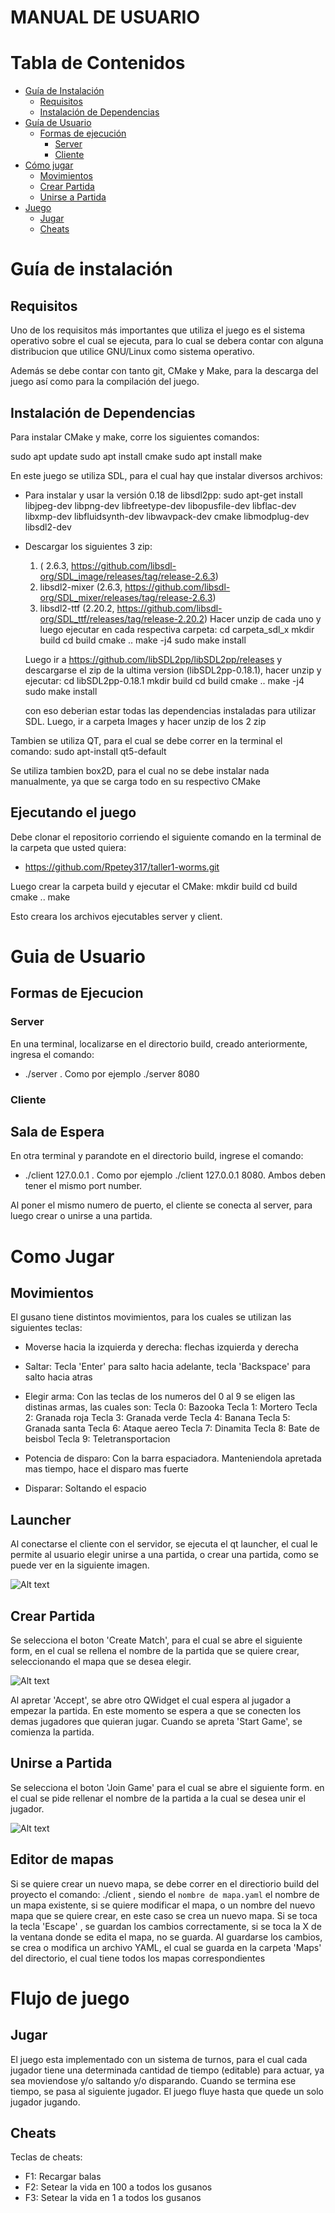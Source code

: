 # MANUAL DE USUARIO

# Tabla de Contenidos

- [Guía de Instalación](#guia-de-instalación)
     - [Requisitos](#requisitos)
     - [Instalación de Dependencias](#instalación-de-dependecias)
- [Guía de Usuario](#guía-de-usuario)
     - [Formas de ejecución](#formas-de-ejecucción)
          - [Server](#server)
          - [Cliente](#cliente)
- [Cómo jugar](#cómo-jugar)
     - [Movimientos](#movimientos)
     - [Crear Partida](#crear-partida)
     - [Unirse a Partida](#unirse-a-partida)
- [Juego](#flujo-de-juego)
     - [Jugar](#jugar)
     - [Cheats](#cheats)

# Guía de instalación

## Requisitos

Uno de los requisitos más importantes que utiliza el juego es el sistema operativo sobre el cual se ejecuta, para lo cual se debera contar con alguna distribucion que utilice GNU/Linux como sistema operativo.

Además se debe contar con tanto git, CMake y Make, para la descarga del juego así como para la compilación del juego.

## Instalación de Dependencias

Para instalar CMake y make, corre los siguientes comandos:

sudo apt update
sudo apt install cmake
sudo apt install make

En este juego se utiliza SDL, para el cual hay que instalar diversos archivos:

- Para instalar y usar la versión 0.18 de libsdl2pp:
  sudo apt-get install libjpeg-dev libpng-dev libfreetype-dev libopusfile-dev libflac-dev libxmp-dev libfluidsynth-dev libwavpack-dev cmake libmodplug-dev libsdl2-dev

- Descargar los siguientes 3 zip:

     1. ( 2.6.3, https://github.com/libsdl-org/SDL_image/releases/tag/release-2.6.3)
     2. libsdl2-mixer (2.6.3, https://github.com/libsdl-org/SDL_mixer/releases/tag/release-2.6.3)
     3. libsdl2-ttf (2.20.2, https://github.com/libsdl-org/SDL_ttf/releases/tag/release-2.20.2)
        Hacer unzip de cada uno y luego ejecutar en cada respectiva carpeta:
        cd carpeta_sdl_x
        mkdir build
        cd build
        cmake ..
        make -j4
        sudo make install

     Luego ir a https://github.com/libSDL2pp/libSDL2pp/releases y descargarse el zip de la ultima version (libSDL2pp-0.18.1), hacer unzip y ejecutar:
     cd libSDL2pp-0.18.1
     mkdir build
     cd build
     cmake ..
     make -j4
     sudo make install

     con eso deberian estar todas las dependencias instaladas para utilizar SDL. Luego, ir a carpeta Images y hacer unzip de los 2 zip

Tambien se utiliza QT, para el cual se debe correr en la terminal el comando:
sudo apt-install qt5-default

Se utiliza tambien box2D, para el cual no se debe instalar nada manualmente, ya que se carga todo en su respectivo CMake

## Ejecutando el juego

Debe clonar el repositorio corriendo el siguiente comando en la terminal de la carpeta que usted quiera:

- https://github.com/Rpetey317/taller1-worms.git

Luego crear la carpeta build y ejecutar el CMake:
mkdir build
cd build
cmake ..
make

Esto creara los archivos ejecutables server y client.

# Guia de Usuario

## Formas de Ejecucion

### Server

En una terminal, localizarse en el directorio build, creado anteriormente, ingresa el comando:

- ./server <port number> . Como por ejemplo ./server 8080

### Cliente

## Sala de Espera

En otra terminal y parandote en el directorio build, ingrese el comando:

- ./client 127.0.0.1 <port number>. Como por ejemplo ./client 127.0.0.1 8080. Ambos deben tener el mismo port number.

Al poner el mismo numero de puerto, el cliente se conecta al server, para luego crear o unirse a una partida.

# Como Jugar

## Movimientos

El gusano tiene distintos movimientos, para los cuales se utilizan las siguientes teclas:

- Moverse hacia la izquierda y derecha: flechas izquierda y derecha
- Saltar: Tecla 'Enter' para salto hacia adelante, tecla 'Backspace' para salto hacia atras
- Elegir arma: Con las teclas de los numeros del 0 al 9 se eligen las distinas armas, las cuales son:
  Tecla 0: Bazooka
  Tecla 1: Mortero
  Tecla 2: Granada roja
  Tecla 3: Granada verde
  Tecla 4: Banana
  Tecla 5: Granada santa
  Tecla 6: Ataque aereo
  Tecla 7: Dinamita
  Tecla 8: Bate de beisbol
  Tecla 9: Teletransportacion

- Potencia de disparo: Con la barra espaciadora. Manteniendola apretada mas tiempo, hace el disparo mas fuerte
- Disparar: Soltando el espacio

## Launcher

Al conectarse el cliente con el servidor, se ejecuta el qt launcher, el cual le permite al usuario elegir unirse a una partida,
o crear una partida, como se puede ver en la siguiente imagen.

![Alt text](launcher.png)

## Crear Partida

Se selecciona el boton 'Create Match', para el cual se abre el siguiente form, en el cual se rellena el nombre de la partida
que se quiere crear, seleccionando el mapa que se desea elegir.

![Alt text](createMatch.png)

Al apretar 'Accept', se abre otro QWidget el cual espera al jugador a empezar la partida. En este momento se espera a que se
conecten los demas jugadores que quieran jugar. Cuando se apreta 'Start Game', se comienza la partida.

## Unirse a Partida

Se selecciona el boton 'Join Game' para el cual se abre el siguiente form. en el cual se pide rellenar el nombre de la partida
a la cual se desea unir el jugador.

![Alt text](joinGame.png)

## Editor de mapas

Si se quiere crear un nuevo mapa, se debe correr en el directiorio build del proyecto el comando:
./client <nombre de mapa.yaml> , siendo el `nombre de mapa.yaml` el nombre de un mapa existente, si se quiere modificar el mapa, o un
nombre del nuevo mapa que se quiere crear, en este caso se crea un nuevo mapa. Si se toca la tecla 'Escape' , se guardan los
cambios correctamente, si se toca la X de la ventana donde se edita el mapa, no se guarda. Al guardarse los cambios, se crea o
modifica un archivo YAML, el cual se guarda en la carpeta 'Maps' del directorio, el cual tiene todos los mapas correspondientes

# Flujo de juego

## Jugar

El juego esta implementado con un sistema de turnos, para el cual cada jugador tiene una determinada cantidad de tiempo (editable)
para actuar, ya sea moviendose y/o saltando y/o disparando. Cuando se termina ese tiempo, se pasa al siguiente jugador.
El juego fluye hasta que quede un solo jugador jugando.

## Cheats

Teclas de cheats:

- F1: Recargar balas
- F2: Setear la vida en 100 a todos los gusanos
- F3: Setear la vida en 1 a todos los gusanos
